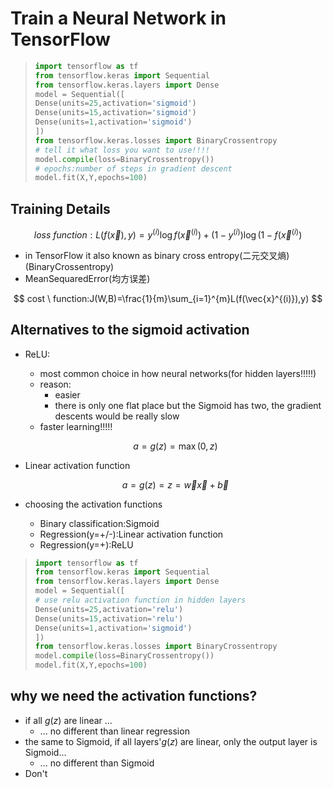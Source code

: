 # Train a Neural Network in TensorFlow

> ```python
> import tensorflow as tf
> from tensorflow.keras import Sequential
> from tensorflow.keras.layers import Dense
> model = Sequential([
> Dense(units=25,activation='sigmoid')
> Dense(units=15,activation='sigmoid')
> Dense(units=1,activation='sigmoid')
> ])
> from tensorflow.keras.losses import BinaryCrossentropy
> # tell it what loss you want to use!!!!
> model.compile(loss=BinaryCrossentropy())
> # epochs:number of steps in gradient descent
> model.fit(X,Y,epochs=100)
> ```

## Training Details

$$
loss \ function:L(f(\vec{x}),y)=y^{(i)}\log f(\vec{x}^{(i)})+(1-y^{(i)})\log (1-f(\vec{x}^{(i)})
$$

+ in TensorFlow it also known as binary cross entropy(二元交叉熵)(BinaryCrossentropy)
+ MeanSequaredError(均方误差)

$$
cost \ function:J(W,B)=\frac{1}{m}\sum_{i=1}^{m}L(f(\vec{x}^{(i)}),y)
$$

## Alternatives to the sigmoid activation

+ ReLU:

  + most common choice in how neural networks(for hidden layers!!!!!)
  + reason:
    + easier
    + there is only one flat place but the Sigmoid has two, the gradient descents would be really slow
  + faster learning!!!!!

  $$
  a=g(z)=\max (0,z)
  $$
+ Linear activation function

  $$
  a=g(z)=z=\vec{w}\vec{x}+\vec{b}
  $$
+ choosing the activation functions

  + Binary classification:Sigmoid
  + Regression(y=+/-):Linear activation function
  + Regression(y=+):ReLU

> ```python
> import tensorflow as tf
> from tensorflow.keras import Sequential
> from tensorflow.keras.layers import Dense
> model = Sequential([
> # use relu activation function in hidden layers
> Dense(units=25,activation='relu')
> Dense(units=15,activation='relu')
> Dense(units=1,activation='sigmoid')
> ])
> from tensorflow.keras.losses import BinaryCrossentropy
> model.compile(loss=BinaryCrossentropy())
> model.fit(X,Y,epochs=100)
> ```

## why we need the activation functions?

+ if all $g(z)$ are linear ...
  + ... no different than linear regression
+ the same to Sigmoid, if all layers'$g(z)$ are linear, only the output layer is Sigmoid...
  + ... no different than Sigmoid
+ Don't

